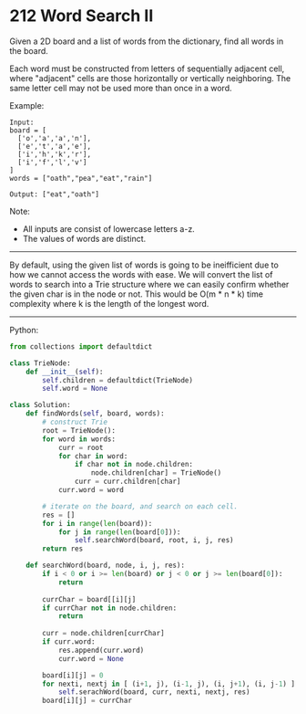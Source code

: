 212 Word Search II
==================

Given a 2D board and a list of words from the dictionary, find all words in the
board.

Each word must be constructed from letters of sequentially adjacent cell, where
"adjacent" cells are those horizontally or vertically neighboring. The same
letter cell may not be used more than once in a word.

 

Example:

```
Input: 
board = [
  ['o','a','a','n'],
  ['e','t','a','e'],
  ['i','h','k','r'],
  ['i','f','l','v']
]
words = ["oath","pea","eat","rain"]

Output: ["eat","oath"]
```
 
Note:

- All inputs are consist of lowercase letters a-z.
- The values of words are distinct.

---

By default, using the given list of words is going to be ineifficient due to
how we cannot access the words with ease. We will convert the list of words to
search into a Trie structure where we can easily confirm whether the given char
is in the node or not. This would be O(m * n * k) time complexity where k is
the length of the longest word.

---

Python:

```python
from collections import defaultdict

class TrieNode:
    def __init__(self):
        self.children = defaultdict(TrieNode)
        self.word = None

class Solution:
    def findWords(self, board, words):
        # construct Trie
        root = TrieNode():
        for word in words:
            curr = root
            for char in word:
                if char not in node.children:
                    node.children[char] = TrieNode()
                curr = curr.children[char]
            curr.word = word

        # iterate on the board, and search on each cell.
        res = []
        for i in range(len(board)):
            for j in range(len(board[0])):
                self.searchWord(board, root, i, j, res)
        return res

    def searchWord(board, node, i, j, res):
        if i < 0 or i >= len(board) or j < 0 or j >= len(board[0]):
            return
        
        currChar = board[[i][j]
        if currChar not in node.children:
            return
        
        curr = node.children[currChar]
        if curr.word:
            res.append(curr.word)
            curr.word = None

        board[i][j] = 0
        for nexti, nextj in [ (i+1, j), (i-1, j), (i, j+1), (i, j-1) ]:
            self.serachWord(board, curr, nexti, nextj, res)
        board[i][j] = currChar
```

